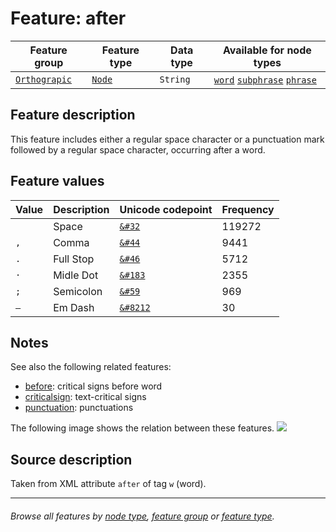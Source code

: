 # Feature: after

Feature group | Feature type | Data type | Available for node types
---  | --- | --- | --- 
[`Orthograpic`](featuresbygroup.md#orthograpic-features) | [`Node`](featuresbyfeaturetype.md#node-features) | `String` | [`word`](featuresbynodetype.md#word-nodes) [`subphrase`](featuresbynodetype.md#subphrase-nodes) [`phrase`](featuresbynodetype.md#phrase-nodes)

## Feature description 

This feature includes either a regular space character or a punctuation mark followed by a regular space character, occurring after a word.

## Feature values 

Value | Description | Unicode codepoint | Frequency
---  |  --- | --- | ---
` ` | Space | [`&#32`](https://www.codetable.net/decimal/32)  |  119272
`, ` | Comma |  [`&#44`](https://www.codetable.net/decimal/44)   | 9441
`. ` | Full Stop | [`&#46`](https://www.codetable.net/decimal/46) | 5712
`· ` | Midle Dot | [`&#183`](https://www.codetable.net/decimal/183) | 2355
`; ` | Semicolon | [`&#59`](https://www.codetable.net/decimal/59) | 969
`— ` | Em Dash | [`&#8212`](https://www.codetable.net/decimal/8212) | 30

## Notes

See also the following related features:
   * [before](before.md#start): critical signs before word
   * [criticalsign](criticalsign.md#start): text-critical signs
   * [punctuation](punctuation.md#start): punctuations

The following image shows the relation between these features.
<img src="image/details_surface_features.png">

## Source description

Taken from XML attribute `after` of tag `w` (word).

---
###### *Browse all features by [node type](featuresbynodetype.md#readme), [feature group](featuresbygroup.md#readme) or [feature type](featuresbyfeaturetype.md#readme).*

